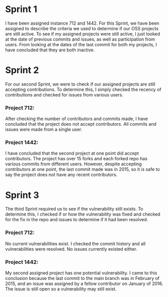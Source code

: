 # Sprint 1

I have been assigned instance 712 and 1442. For this Sprint, we have been assigned to describe the criteria we used to determine if our OSS projects are still active. To see if my assigned projects were still active, I just looked at the date of previous commits and issues, as well as participation from users. From looking at the dates of the last commit for both my projects, I have concluded that they are both inactive.  

# Sprint 2

For our second Sprint, we were to check if our assigned projects are still accepting contributions. To determine this, I simply checked the recency of contributions and checked for issues from various users. 

### Project 712:

After checking the number of contributors and commits made, I have concluded that the project does not accept contributors. All commits and issues were made from a single user. 

### Project 1442: 

I have concluded that the second project at one point did accept contributors. The project has over 15 forks and each forked repo has various commits from different users. However, despite accepting contributors at one point, the last commit made was in 2015, so it is safe to say the project does not have any recent contributors. 

# Sprint 3

The third Sprint required us to see if the vulnerability still exists. To determine this, I checked if or how the vulnerability was fixed and checked for the fix in the repo and issues to determine if it had been resolved.  

### Project 712:

No current vulnerabilities exist. I checked the commit history and all vulnerabilities were resolved. No issues currently existed either. 

### Project 1442:

My second assigned project has one potential vulnerability. I came to this conclusion because the last commit to the main branch was in February of 2015, and an issue was assigned by a fellow contributor on January of 2016. The issue is still open so a vulnerability may still exist. 
